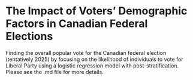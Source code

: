 # The Impact of Voters’ Demographic Factors in Canadian Federal Elections
Finding the overall popular vote for the Canadian federal election (tentatively 2025) by focusing on the likelihood of individuals to vote for Liberal Party using a logistic regression model with post-stratification. Please see the .md file for more details.
